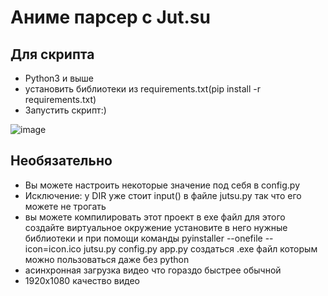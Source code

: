 # Аниме парсер с Jut.su


## Для скрипта
- Python3 и выше
- установить библиотеки из requirements.txt(pip install -r requirements.txt)
- Запустить скрипт:)
  


![image](https://github.com/quthery/jut.su/assets/135026855/443e86a2-9d87-405e-8c85-6c8aef07e60f)


## Необязательно
 - Вы можете настроить некоторые значение под себя в config.py
 - Исключение: у DIR уже стоит input() в файле jutsu.py так что его можете не трогать
 - вы можете компилировать этот проект в exe файл для этого создайте виртуальное окружение установите в него нужные библиотеки и при помощи команды pyinstaller --onefile --icon=icon.ico jutsu.py config.py app.py создаться .exe файл которым можно пользоваться даже без python
 - асинхронная загрузка видео что гораздо быстрее обычной
 - 1920x1080 качество видео




